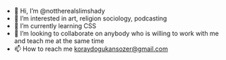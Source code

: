 - 👋 Hi, I’m @nottherealslimshady
- 👀 I’m interested in art, religion sociology, podcasting
- 🌱 I’m currently learning CSS
- 💞️ I’m looking to collaborate on anybody who is willing to work with me and teach me at the same time
- 📫 How to reach me koraydogukansozer@gmail.com

<!---
nottherealslimshady/nottherealslimshady is a ✨ special ✨ repository because its `README.md` (this file) appears on your GitHub profile.
You can click the Preview link to take a look at your changes.
--->
